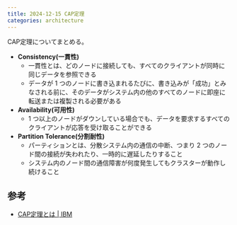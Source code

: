 ```yaml
---
title: 2024-12-15 CAP定理
categories: architecture
---
```


CAP定理についてまとめる。

- **Consistency(一貫性)**
  - 一貫性とは、どのノードに接続しても、すべてのクライアントが同時に同じデータを参照できる
  - データが 1 つのノードに書き込まれるたびに、書き込みが「成功」とみなされる前に、そのデータがシステム内の他のすべてのノードに即座に転送または複製される必要がある
- **Availability(可用性)**
  - 1 つ以上のノードがダウンしている場合でも、データを要求するすべてのクライアントが応答を受け取ることができる
- **Partition Tolerance(分割耐性)**
  - パーティションとは、分散システム内の通信の中断、つまり 2 つのノード間の接続が失われたり、一時的に遅延したりすること
  - システム内のノード間の通信障害が何度発生してもクラスターが動作し続けること

## 参考

- [CAP定理とは \| IBM](https://www.ibm.com/jp-ja/topics/cap-theorem)
